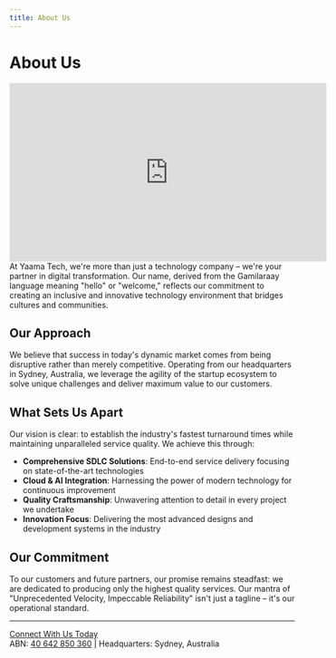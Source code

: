 ```yaml
---
title: About Us
---
```


# About Us
<iframe width="560" height="315" src="https://www.youtube.com/embed/Zo_Nb8kc2Io?si=gpFqQRu-gtVzGGTv" title="YouTube video player" frameborder="0" allow="accelerometer; autoplay; clipboard-write; encrypted-media; gyroscope; picture-in-picture; web-share" referrerpolicy="strict-origin-when-cross-origin" allowfullscreen></iframe>
At Yaama Tech, we're more than just a technology company – we're your partner in digital transformation. Our name, derived from the Gamilaraay language meaning "hello" or "welcome," reflects our commitment to creating an inclusive and innovative technology environment that bridges cultures and communities.

## Our Approach

We believe that success in today's dynamic market comes from being disruptive rather than merely competitive. Operating from our headquarters in Sydney, Australia, we leverage the agility of the startup ecosystem to solve unique challenges and deliver maximum value to our customers.

## What Sets Us Apart

Our vision is clear: to establish the industry's fastest turnaround times while maintaining unparalleled service quality. We achieve this through:

- **Comprehensive SDLC Solutions**: End-to-end service delivery focusing on state-of-the-art technologies
- **Cloud & AI Integration**: Harnessing the power of modern technology for continuous improvement
- **Quality Craftsmanship**: Unwavering attention to detail in every project we undertake
- **Innovation Focus**: Delivering the most advanced designs and development systems in the industry

## Our Commitment

To our customers and future partners, our promise remains steadfast: we are dedicated to producing only the highest quality services. Our mantra of "Unprecedented Velocity, Impeccable Reliability" isn't just a tagline – it's our operational standard.

---

<div class="text-center">
  <a href="/contact-us" class="button button--primary button--lg">
    Connect With Us Today
  </a>
</div>

<div class="text-center margin-top--md text-small">
  ABN: <a href="https://abr.business.gov.au/ABN/View?id=40642850360" target="new">40 642 850 360</a> | Headquarters: Sydney, Australia
</div> 